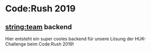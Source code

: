 # Code:Rush 2019

## <string:team> backend

Hier entsteht ein super cooles backend für unsere Lösung der HUK-Challenge beim Code:Rush 2019!
